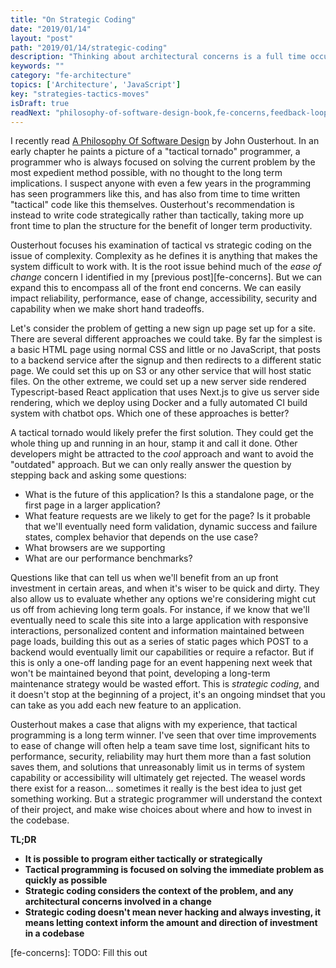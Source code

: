 ```yaml
---
title: "On Strategic Coding"
date: "2019/01/14"
layout: "post"
path: "2019/01/14/strategic-coding"
description: "Thinking about architectural concerns is a full time occupation"
keywords: ""
category: "fe-architecture"
topics: ['Architecture', 'JavaScript']
key: "strategies-tactics-moves"
isDraft: true
readNext: "philosophy-of-software-design-book,fe-concerns,feedback-loops"
---
```


I recently read [A Philosophy Of Software Design](https://amzn.to/2Elk5g8) by John Ousterhout.  In an early chapter he paints a picture of a "tactical tornado" programmer, a programmer who is always focused on solving the current problem by the most expedient method possible, with no thought to the long term implications.  I suspect anyone with even a few years in the programming has seen programmers like this, and has also from time to time written "tactical" code like this themselves.  Ousterhout's recommendation is instead to write code strategically rather than tactically, taking more up front time to plan the structure for the benefit of longer term productivity.

Ousterhout focuses his examination of tactical vs strategic coding on the issue of complexity.  Complexity as he defines it is anything that makes the system difficult to work with.  It is the root issue behind much of the *ease of change* concern I identified in my [previous post][fe-concerns].  But we can expand this to encompass all of the front end concerns.  We can easily impact reliability, performance, ease of change, accessibility, security and capability when we make short hand tradeoffs.

Let's consider the problem of getting a new sign up page set up for a site.  There are several different approaches we could take.  By far the simplest is a basic HTML page using normal CSS and little or no JavaScript, that posts to a backend service after the signup and then redirects to a different static page.  We could set this up on S3 or any other service that will host static files.  On the other extreme, we could set up a new server side rendered Typescript-based React application that uses Next.js to give us server side rendering, which we deploy using Docker and a fully automated CI build system with chatbot ops.  Which one of these approaches is better?

A tactical tornado would likely prefer the first solution.  They could get the whole thing up and running in an hour, stamp it and call it done.  Other developers might be attracted to the *cool* approach and want to avoid the "outdated" approach.  But we can only really answer the question by stepping back and asking some questions:

- What is the future of this application?  Is this a standalone page, or the first page in a larger application?
- What feature requests are we likely to get for the page?  Is it probable that we'll eventually need form validation, dynamic success and failure states, complex behavior that depends on the use case?
- What browsers are we supporting
- What are our performance benchmarks?

Questions like that can tell us when we'll benefit from an up front investment in certain areas, and when it's wiser to be quick and dirty.  They also allow us to evaluate whether any options we're considering might cut us off from achieving long term goals.  For instance, if we know that we'll eventually need to scale this site into a large application with responsive interactions, personalized content and information maintained between page loads, building this out as a series of static pages which POST to a backend would eventually limit our capabilities or require a refactor.  But if this is only a one-off landing page for an event happening next week that won't be maintained beyond that point, developing a long-term maintenance strategy would be wasted effort.  This is *strategic coding*, and it doesn't stop at the beginning of a project, it's an ongoing mindset that you can take as you add each new feature to an application.

Ousterhout makes a case that aligns with my experience, that tactical programming is a long term winner.  I've seen that over time improvements to ease of change will often help a team save time lost, significant hits to performance, security, reliability may hurt them more than a fast solution saves them, and solutions that unreasonably limit us in terms of system capability or accessibility will ultimately get rejected.  The weasel words there exist for a reason... sometimes it really is the best idea to just get something working.  But a strategic programmer will understand the context of their project, and make wise choices about where and how to invest in the codebase.


**TL;DR**

- **It is possible to program either tactically or strategically**
- **Tactical programming is focused on solving the immediate problem as quickly as possible**
- **Strategic coding considers the context of the problem, and any architectural concerns involved in a change**
- **Strategic coding doesn't mean never hacking and always investing, it means letting context inform the amount and direction of investment in a codebase**


[fe-concerns]: TODO: Fill this out
